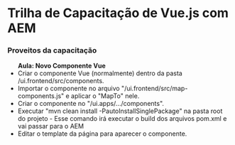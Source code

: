 # Trilha de Capacitação de Vue.js com AEM

### Proveitos da capacitação
   <ul> <strong>Aula: Novo Componente Vue</strong>
        <li> Criar o componente Vue (normalmente) dentro da pasta /ui.frontend/src/components.</li>
        <li> Importar o componente no arquivo "/ui.frontend/src/map-components.js" e aplicar o "MapTo" nele.</li>
        <li> Criar o componente no "/ui.apps/.../components".</li>
        <li> Executar "mvn clean install -PautoInstallSinglePackage" na pasta root do projeto - Esse comando irá executar o build dos arquivos pom.xml e vai passar para o AEM </li>
        <li> Editar o template da página para aparecer o componente.</li>  
</ul>